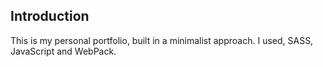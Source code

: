 ## Introduction

This is my personal portfolio, built in a minimalist approach. I used, SASS, JavaScript and WebPack.
